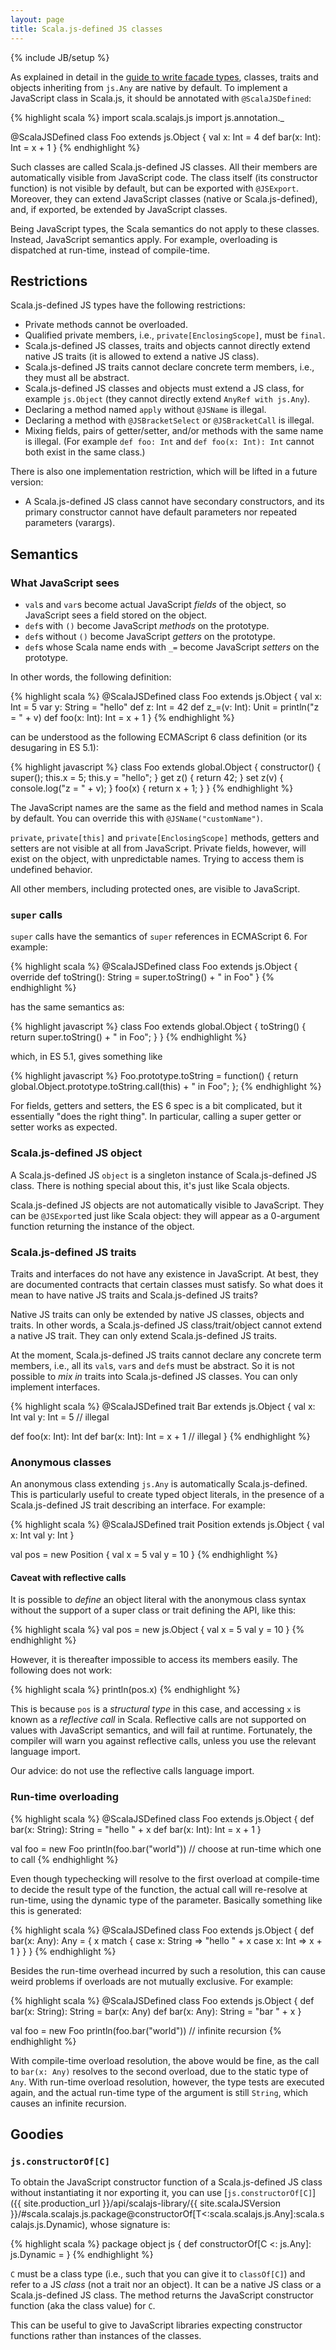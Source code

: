 ```yaml
---
layout: page
title: Scala.js-defined JS classes
---
```

{% include JB/setup %}

As explained in detail in the [guide to write facade types](./calling-javascript.html), classes, traits and objects inheriting from `js.Any` are native by default.
To implement a JavaScript class in Scala.js, it should be annotated with `@ScalaJSDefined`:

{% highlight scala %}
import scala.scalajs.js
import js.annotation._

@ScalaJSDefined
class Foo extends js.Object {
  val x: Int = 4
  def bar(x: Int): Int = x + 1
}
{% endhighlight %}

Such classes are called Scala.js-defined JS classes.
All their members are automatically visible from JavaScript code.
The class itself (its constructor function) is not visible by default, but can be exported with `@JSExport`.
Moreover, they can extend JavaScript classes (native or Scala.js-defined), and, if exported, be extended by JavaScript classes.

Being JavaScript types, the Scala semantics do not apply to these classes.
Instead, JavaScript semantics apply.
For example, overloading is dispatched at run-time, instead of compile-time.


## Restrictions

Scala.js-defined JS types have the following restrictions:

* Private methods cannot be overloaded.
* Qualified private members, i.e., `private[EnclosingScope]`, must be `final`.
* Scala.js-defined JS classes, traits and objects cannot directly extend native JS traits (it is allowed to extend a native JS class).
* Scala.js-defined JS traits cannot declare concrete term members, i.e., they must all be abstract.
* Scala.js-defined JS classes and objects must extend a JS class, for example `js.Object` (they cannot directly extend `AnyRef with js.Any`).
* Declaring a method named `apply` without `@JSName` is illegal.
* Declaring a method with `@JSBracketSelect` or `@JSBracketCall` is illegal.
* Mixing fields, pairs of getter/setter, and/or methods with the same name is illegal. (For example `def foo: Int` and `def foo(x: Int): Int` cannot both exist in the same class.)

There is also one implementation restriction, which will be lifted in a future version:

* A Scala.js-defined JS class cannot have secondary constructors, and its primary constructor cannot have default parameters nor repeated parameters (varargs).


## Semantics


### What JavaScript sees

* `val`s and `var`s become actual JavaScript *fields* of the object, so JavaScript sees a field stored on the object.
* `def`s with `()` become JavaScript *methods* on the prototype.
* `def`s without `()` become JavaScript *getters* on the prototype.
* `def`s whose Scala name ends with `_=` become JavaScript *setters* on the prototype.

In other words, the following definition:

{% highlight scala %}
@ScalaJSDefined
class Foo extends js.Object {
  val x: Int = 5
  var y: String = "hello"
  def z: Int = 42
  def z_=(v: Int): Unit = println("z = " + v)
  def foo(x: Int): Int = x + 1
}
{% endhighlight %}

can be understood as the following ECMAScript 6 class definition (or its desugaring in ES 5.1):

{% highlight javascript %}
class Foo extends global.Object {
  constructor() {
    super();
    this.x = 5;
    this.y = "hello";
  }
  get z() {
    return 42;
  }
  set z(v) {
    console.log("z = " + v);
  }
  foo(x) {
    return x + 1;
  }
}
{% endhighlight %}

The JavaScript names are the same as the field and method names in Scala by default.
You can override this with `@JSName("customName")`.

`private`, `private[this]` and `private[EnclosingScope]` methods, getters and setters are not visible at all from JavaScript.
Private fields, however, will exist on the object, with unpredictable names.
Trying to access them is undefined behavior.

All other members, including protected ones, are visible to JavaScript.


### `super` calls

`super` calls have the semantics of `super` references in ECMAScript 6.
For example:

{% highlight scala %}
@ScalaJSDefined
class Foo extends js.Object {
  override def toString(): String = super.toString() + " in Foo"
}
{% endhighlight %}

has the same semantics as:

{% highlight javascript %}
class Foo extends global.Object {
  toString() {
    return super.toString() + " in Foo";
  }
}
{% endhighlight %}

which, in ES 5.1, gives something like

{% highlight javascript %}
Foo.prototype.toString = function() {
  return global.Object.prototype.toString.call(this) + " in Foo";
};
{% endhighlight %}

For fields, getters and setters, the ES 6 spec is a bit complicated, but it essentially "does the right thing".
In particular, calling a super getter or setter works as expected.


### Scala.js-defined JS object

A Scala.js-defined JS `object` is a singleton instance of Scala.js-defined JS class.
There is nothing special about this, it's just like Scala objects.

Scala.js-defined JS objects are not automatically visible to JavaScript.
They can be `@JSExport`ed just like Scala object: they will appear as a 0-argument function returning the instance of the object.


### Scala.js-defined JS traits

Traits and interfaces do not have any existence in JavaScript.
At best, they are documented contracts that certain classes must satisfy.
So what does it mean to have native JS traits and Scala.js-defined JS traits?

Native JS traits can only be extended by native JS classes, objects and traits.
In other words, a Scala.js-defined JS class/trait/object cannot extend a native JS trait.
They can only extend Scala.js-defined JS traits.

At the moment, Scala.js-defined JS traits cannot declare any concrete term members, i.e., all its `val`s, `var`s and `def`s must be abstract.
So it is not possible to *mix in* traits into Scala.js-defined JS classes.
You can only implement interfaces.

{% highlight scala %}
@ScalaJSDefined
trait Bar extends js.Object {
  val x: Int
  val y: Int = 5 // illegal
  
  def foo(x: Int): Int
  def bar(x: Int): Int = x + 1 // illegal
}
{% endhighlight %}


### Anonymous classes

An anonymous class extending `js.Any` is automatically Scala.js-defined.
This is particularly useful to create typed object literals, in the presence of a Scala.js-defined JS trait describing an interface.
For example:

{% highlight scala %}
@ScalaJSDefined
trait Position extends js.Object {
  val x: Int
  val y: Int
}

val pos = new Position {
  val x = 5
  val y = 10
}
{% endhighlight %}

#### Caveat with reflective calls

It is possible to *define* an object literal with the anonymous class syntax without the support of a super class or trait defining the API, like this:

{% highlight scala %}
val pos = new js.Object {
  val x = 5
  val y = 10
}
{% endhighlight %}

However, it is thereafter impossible to access its members easily.
The following does not work:

{% highlight scala %}
println(pos.x)
{% endhighlight %}

This is because `pos` is a *structural type* in this case, and accessing `x` is known as a *reflective call* in Scala.
Reflective calls are not supported on values with JavaScript semantics, and will fail at runtime.
Fortunately, the compiler will warn you against reflective calls, unless you use the relevant language import.

Our advice: do not use the reflective calls language import.


### Run-time overloading

{% highlight scala %}
@ScalaJSDefined
class Foo extends js.Object {
  def bar(x: String): String = "hello " + x
  def bar(x: Int): Int = x + 1
}

val foo = new Foo
println(foo.bar("world")) // choose at run-time which one to call
{% endhighlight %}

Even though typechecking will resolve to the first overload at compile-time to decide the result type of the function, the actual call will re-resolve at run-time, using the dynamic type of the parameter. Basically something like this is generated:

{% highlight scala %}
@ScalaJSDefined
class Foo extends js.Object {
  def bar(x: Any): Any = {
    x match {
      case x: String => "hello " + x
      case x: Int    => x + 1
    }
  }
}
{% endhighlight %}

Besides the run-time overhead incurred by such a resolution, this can cause weird problems if overloads are not mutually exclusive.
For example:

{% highlight scala %}
@ScalaJSDefined
class Foo extends js.Object {
  def bar(x: String): String = bar(x: Any)
  def bar(x: Any): String = "bar " + x
}

val foo = new Foo
println(foo.bar("world")) // infinite recursion
{% endhighlight %}

With compile-time overload resolution, the above would be fine, as the call to `bar(x: Any)` resolves to the second overload, due to the static type of `Any`.
With run-time overload resolution, however, the type tests are executed again, and the actual run-time type of the argument is still `String`, which causes an infinite recursion.


## Goodies


### `js.constructorOf[C]`

To obtain the JavaScript constructor function of a Scala.js-defined JS class without instantiating it nor exporting it, you can use [`js.constructorOf[C]`]({{ site.production_url }}/api/scalajs-library/{{ site.scalaJSVersion }}/#scala.scalajs.js.package@constructorOf[T<:scala.scalajs.js.Any]:scala.scalajs.js.Dynamic), whose signature is:

{% highlight scala %}
package object js {
  def constructorOf[C <: js.Any]: js.Dynamic = <stub>
}
{% endhighlight %}

`C` must be a class type (i.e., such that you can give it to `classOf[C]`) and refer to a JS *class* (not a trait nor an object).
It can be a native JS class or a Scala.js-defined JS class.
The method returns the JavaScript constructor function (aka the class value) for `C`.

This can be useful to give to JavaScript libraries expecting constructor functions rather than instances of the classes.
